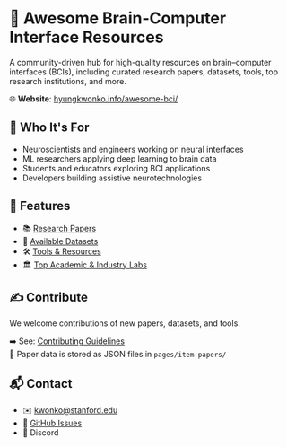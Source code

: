 # 🧠 Awesome Brain-Computer Interface Resources

A community-driven hub for high-quality resources on brain–computer interfaces (BCIs), including curated research papers, datasets, tools, top research institutions, and more.

🌐 **Website**: [hyungkwonko.info/awesome-bci/](https://hyungkwonko.info/awesome-bci/)


## 👥 Who It's For

- Neuroscientists and engineers working on neural interfaces  
- ML researchers applying deep learning to brain data  
- Students and educators exploring BCI applications  
- Developers building assistive neurotechnologies  


## 📌 Features

- 📚 [Research Papers](https://hyungkwonko.info/awesome-bci/pages/papers.html)
- 🧪 [Available Datasets](https://hyungkwonko.info/awesome-bci/pages/datasets.html)
- 🛠️ [Tools & Resources](https://hyungkwonko.info/awesome-bci/pages/resources.html)
- 🏛️ [Top Academic & Industry Labs](https://github.com/hyungkwonko/awesome-bci/blob/main/COMMUNITY.md)


## ✍️ Contribute

We welcome contributions of new papers, datasets, and tools.

➡️ See: [Contributing Guidelines](https://github.com/hyungkwonko/awesome-bci/blob/main/CONTRIBUTING.md)  
📄 Paper data is stored as JSON files in `pages/item-papers/`


## 📬 Contact

- ✉️ [kwonko@stanford.edu](mailto:kwonko@stanford.edu)
- 🐛 [GitHub Issues](https://github.com/hyungkwonko/awesome-bci/issues)
- 💬 Discord